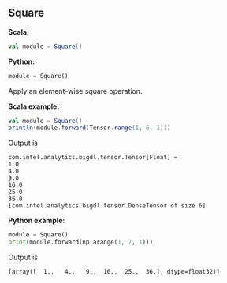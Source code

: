 ## Square ##

**Scala:**
```scala
val module = Square()
```
**Python:**
```python
module = Square()
```

Apply an element-wise square operation.

**Scala example:**
```scala
val module = Square()
println(module.forward(Tensor.range(1, 6, 1)))
```
Output is
```
com.intel.analytics.bigdl.tensor.Tensor[Float] =
1.0
4.0
9.0
16.0
25.0
36.0
[com.intel.analytics.bigdl.tensor.DenseTensor of size 6]

```

**Python example:**
```python
module = Square()
print(module.forward(np.arange(1, 7, 1)))
```
Output is
```
[array([  1.,   4.,   9.,  16.,  25.,  36.], dtype=float32)]
```
